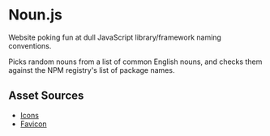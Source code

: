 # Noun.js

Website poking fun at dull JavaScript library/framework naming conventions.

Picks random nouns from a list of common English nouns, and checks them against the NPM registry's list of package names.

## Asset Sources

* [Icons](https://github.com/encharm/Font-Awesome-SVG-PNG "Font Awesome")
* [Favicon](https://icons8.com/ "Icons8")
